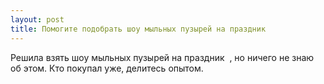 ```yaml
---
layout: post 
title: Помогите подобрать шоу мыльных пузырей на праздник ‌ ‌ 
--- 
```

Решила взять шоу мыльных пузырей на праздник ‌ ‌, но ничего не знаю об этом. Кто покупал уже, делитесь опытом.